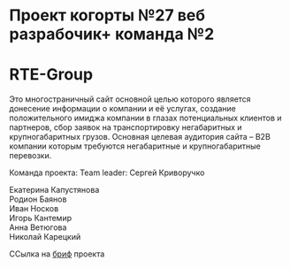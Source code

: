 # Проект когорты №27 веб разрабочик+   команда №2 
# RTE-Group
 Это многостраничный сайт основной целью которого является донесение информации о компании и её услугах, создание положительного имиджа компании в глазах потенциальных клиентов и партнеров, сбор заявок на транспортировку негабаритных и крупногабаритных грузов. Основная целевая аудитория сайта – B2B компании которым требуются негабаритные и крупногабаритные перевозки.

Команда проекта:
  Team leader:  Сергей Криворучко
  
  Екатерина Капустянова  
  Родион Баянов  
  Иван Носков  
  Игорь Кантемир  
  Анна Ветюгова  
  Николай Карецкий

ССылка на [бриф](https://www.notion.so/RTE-Group-27-225c9de2273f456ea0be627d3e5e3190) проекта 